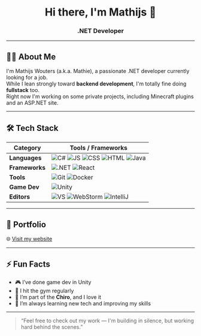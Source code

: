 <h1 align="center">Hi there, I'm Mathijs 👋</h1>
<h3 align="center">.NET Developer</h3>

---

## 👨‍💻 About Me

I'm Mathijs Wouters (a.k.a. Mathie), a passionate .NET developer currently looking for a job.  
While I lean strongly toward **backend development**, I'm totally fine doing **fullstack** too.  
Right now I'm working on some private projects, including Minecraft plugins and an ASP.NET site.

---

## 🛠️ Tech Stack

| Category         | Tools / Frameworks |
|------------------|--------------------|
| **Languages**    | ![C#](https://img.shields.io/badge/C%23-%23239120.svg?style=flat&logo=c-sharp&logoColor=white) ![JS](https://img.shields.io/badge/JavaScript-F7DF1E.svg?style=flat&logo=javascript&logoColor=black) ![CSS](https://img.shields.io/badge/CSS-1572B6?style=flat&logo=css3&logoColor=white) ![HTML](https://img.shields.io/badge/HTML-E34F26?style=flat&logo=html5&logoColor=white) ![Java](https://img.shields.io/badge/Java-ED8B00?style=flat&logo=java&logoColor=white) |
| **Frameworks**   | ![.NET](https://img.shields.io/badge/.NET-512BD4?style=flat&logo=dotnet&logoColor=white) ![React](https://img.shields.io/badge/React-20232A?style=flat&logo=react&logoColor=61DAFB) |
| **Tools**        | ![Git](https://img.shields.io/badge/Git-F05032?style=flat&logo=git&logoColor=white) ![Docker](https://img.shields.io/badge/Docker-2496ED?style=flat&logo=docker&logoColor=white) |
| **Game Dev**     | ![Unity](https://img.shields.io/badge/Unity-100000?style=flat&logo=unity&logoColor=white) |
| **Editors**      | ![VS](https://img.shields.io/badge/Visual_Studio-5C2D91?style=flat&logo=visual%20studio&logoColor=white) ![WebStorm](https://img.shields.io/badge/WebStorm-000000?style=flat&logo=webstorm&logoColor=white) ![IntelliJ](https://img.shields.io/badge/IntelliJ_IDEA-000000?style=flat&logo=intellijidea&logoColor=white) |

---

## 🔗 Portfolio

🌐 [Visit my website](https://www.mathijs-portofolio.be/)

---

## ⚡ Fun Facts

- 🎮 I’ve done game dev in Unity
- 💪 I hit the gym regularly
- 🧢 I’m part of the **Chiro**, and I love it
- 🧠 I’m always learning new tech and improving my skills

---

> “Feel free to check out my work — I'm building in silence, but working hard behind the scenes.”
